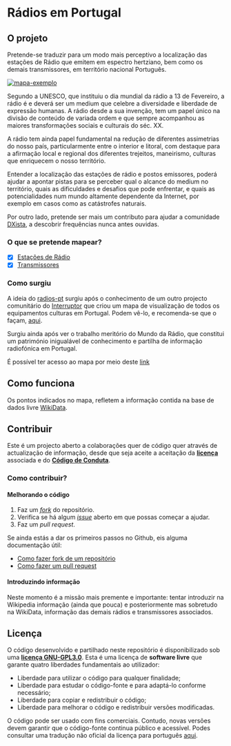 # Rádios em Portugal

## O projeto

Pretende-se traduzir para um modo mais perceptivo a localização das estações de Rádio que emitem em espectro hertziano, bem como os demais transmissores, em território nacional Português.

[![mapa-exemplo](./assets/screenshots/screenshot-1.png)](https://opedromandrade.github.io/radios-pt/mapa)

Segundo a UNESCO, que instituiu o dia mundial da rádio a 13 de Fevereiro, a rádio é e deverá ser um medium que celebre a diversidade e liberdade de expressão humanas. A rádio desde a sua invenção, tem um papel único na divisão de conteúdo de variada ordem e que sempre acompanhou as maiores transformações sociais e culturais do séc. XX.

A rádio tem ainda papel fundamental na redução de diferentes assimetrias do nosso país, particularmente entre o interior e litoral, com destaque para a afirmação local e regional dos diferentes trejeitos, maneirismo, culturas que enriquecem o nosso território.

Entender a localização das estações de rádio e postos emissores, poderá ajudar a apontar pistas para se perceber qual o alcance do medium no território, quais as dificuldades e desafios que pode enfrentar, e quais as potencialidades num mundo altamente dependente da Internet, por exemplo em casos como as catástrofes naturais.

Por outro lado, pretende ser mais um contributo para ajudar a comunidade [DXista](https://pt.wikipedia.org/wiki/DX#Dexismo), a descobrir frequências nunca antes ouvidas.

### O que se pretende mapear?

- [x] [Estações de Rádio](https://opedromandrade.github.io/radios-pt/mapa?categories=radios)
- [x] [Transmissores](https://opedromandrade.github.io/radios-pt/mapa?categories=transmitter)

### Como surgiu

A ideia do [radios-pt](https://opedromandrade.github.io/radios-pt) surgiu após o conhecimento de um outro projecto comunitário do [Interruptor](https://interruptor.pt/) que criou um mapa de visualização de todos os equipamentos culturas em Portugal. Podem vê-lo, e recomenda-se que o façam, [aqui](https://github.com/InterruptorPt/ate-onde-chega-cultura).

Surgiu ainda após ver o trabalho meritório do Mundo da Rádio, que constitui um património inigualável de conhecimento e partilha de informação radiofónica em Portugal.

É possível ter acesso ao mapa por meio deste [link](https://opedromandrade.github.io/radios-pt/mapa)

## Como funciona
Os pontos indicados no mapa, refletem a informação contida na base de dados livre [WikiData](https://www.wikidata.org/).

## Contribuir

Este é um projecto aberto a colaborações quer de código quer através de actualização de informação, desde que seja aceite a aceitação da **[licença](LICENSE)** associada e do **[Código de Conduta](code_of_conduct.md)**.

### Como contribuir?

#### Melhorando o código
1. Faz um *[fork](https://github.com/InterruptorPt/ate-onde-chega-cultura/fork)* do repositório.
2. Verifica se há algum *[issue](https://github.com/InterruptorPt/ate-onde-chega-cultura/issues)* aberto em que possas começar a ajudar.
3. Faz um *pull request*.

Se ainda estás a dar os primeiros passos no Github, eis alguma documentação útil:

- [Como fazer fork de um repositório](https://docs.github.com/en/free-pro-team@latest/github/getting-started-with-github/fork-a-repo)
- [Como fazer um pull request](https://docs.github.com/pt/free-pro-team@latest/github/collaborating-with-issues-and-pull-requests/creating-a-pull-request)

#### Introduzindo informação
Neste momento é a missão mais premente e importante: tentar introduzir na Wikipedia informação (ainda que pouca) e posteriormente mas sobretudo na WikiData, informação das demais rádios e transmissores associados.

## Licença

O código desenvolvido e partilhado neste repositório é disponibilizado sob uma **[licença GNU-GPL3.0](LICENSE)**. Esta é uma licença de **software livre** que garante quatro liberdades fundamentais ao utilizador:

- Liberdade para utilizar o código para qualquer finalidade;
- Liberdade para estudar o código-fonte e para adaptá-lo conforme necessário;
- Liberdade para copiar e redistribuir o código;
- Liberdade para melhorar o código e redistribuir versões modificadas.

O código pode ser usado com fins comerciais. Contudo, novas versões devem garantir que o código-fonte continua público e acessível.
Podes consultar uma tradução não oficial da licença para português [aqui](http://licencas.softwarelivre.org/gpl-3.0.pt-br.html).
